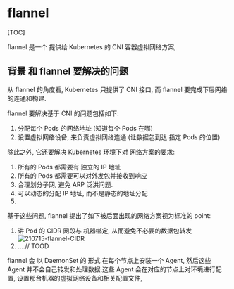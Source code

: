 # flannel

[TOC]

flannel 是一个 提供给 Kubernetes 的 CNI 容器虚拟网络方案, 

## 背景 和 flannel 要解决的问题

从 flannel 的角度看, Kubernetes 只提供了 CNI 接口, 而 flannel 要完成下层网络的连通和构建.

flannel 要解决基于 CNI 的问题包括如下: 

1. 分配每个 Pods 的网络地址 (知道每个 Pods 在哪)
2. 设置虚拟网络设备, 来负责虚拟网络连通 (让数据包到达 指定 Pods 的位置)

除此之外, 它还要解决 Kubernetes 环境下对 网络方案的要求: 

1. 所有的 Pods 都需要有 独立的 IP 地址
2. 所有的 Pods 都需要可以对外发包并接收到响应
3. 合理划分子网, 避免 ARP 泛洪问题.
4. 可以动态的分配 IP 地址, 而不是静态的地址分配
5. 

基于这些问题, flannel 提出了如下被后面出现的网络方案视为标准的 point: 

1. 讲 Pod 的 CIDR 网段与 机器绑定, 从而避免不必要的数据包转发
   ![210715-flannel-CIDR](/Users/kurisuamatist/Downloads/210715-flannel-CIDR.png)
1. ....// TOOD

flannel 会 以 DaemonSet 的 形式 在每个节点上安装一个 Agent, 然后这些 Agent 并不会自己转发和处理数据,这些 Agent 会在对应的节点上对环境进行配置, 设置那台机器的虚拟网络设备和相关配置文件, 

